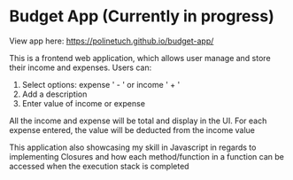 # Budget App (Currently in progress)

View app here: https://polinetuch.github.io/budget-app/

This is a frontend web application, which allows user manage and store their income and expenses. Users can:
   1. Select options: expense ' - '  or income ' + ' 
   2. Add a description
   3. Enter value of income or expense

All the income and expense will be total and display in the UI. For each expense entered, the value will be deducted from the income value

This application also showcasing my skill in Javascript in regards to implementing Closures and how each method/function in a function can be accessed when the execution stack is completed 

